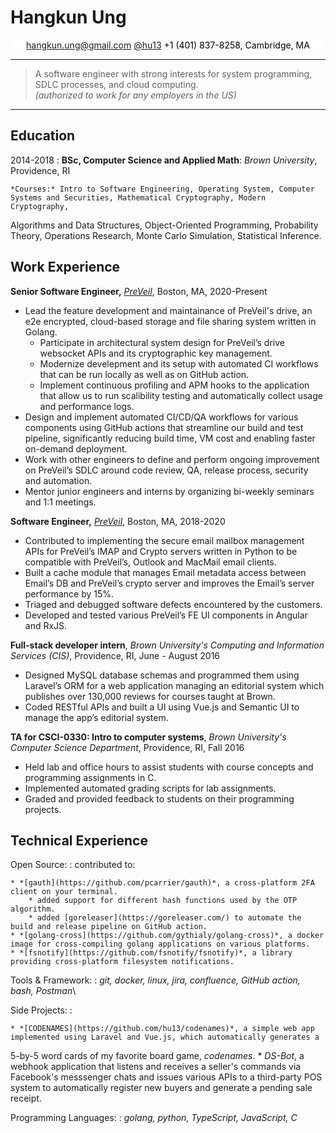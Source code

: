 Hangkun Ung
============

<style>
mark{
    text-align: center;
    display: inherit;
    background-color: white;
}
</style>

<mark><hangkun.ung@gmail.com> [@hu13](https://github.com/hu13) +1 (401) 837-8258, Cambridge, MA</mark>

----

>  A software engineer with strong interests for system programming, SDLC processes, and cloud computing.\
> *(authorized to work for any employers in the US)*

----



Education
---------

2014-2018
:   **BSc, Computer Science and Applied Math**: *Brown University*, Providence, RI

    *Courses:* Intro to Software Engineering, Operating System, Computer Systems and Securities, Mathematical Cryptography, Modern Cryptography,
Algorithms and Data Structures, Object-Oriented Programming, Probability Theory, Operations Research, Monte Carlo Simulation, Statistical Inference.

Work Experience
----------

**Senior Software Engineer,** *[PreVeil](https://www.preveil.com)*, Boston, MA, 2020-Present

* Lead the feature development and maintainance of PreVeil's drive, an e2e encrypted, cloud-based storage and file sharing system written in Golang.
    * Participate in architectural system design for PreVeil’s drive websocket APIs and its cryptographic key management.
    * Modernize develepment and its setup with automated CI workflows that can be run locally as well as on GitHub action.
    * Implement continuous profiling and APM hooks to the application that allow us to run scalibility testing and automatically collect usage and performance logs. 
* Design and implement automated CI/CD/QA workflows for various components using GitHub actions that streamline our build and test pipeline, significantly reducing build time, VM cost and enabling faster on-demand deployment.
* Work with other engineers to define and perform ongoing improvement on PreVeil’s SDLC around code review, QA, release process, security and automation.
* Mentor junior engineers and interns by organizing bi-weekly seminars and 1:1 meetings.

**Software Engineer,** *[PreVeil](https://www.preveil.com)*, Boston, MA, 2018-2020

* Contributed to implementing the secure email mailbox management APIs for PreVeil’s IMAP and Crypto servers written in Python to be compatible with
PreVeil’s, Outlook and MacMail email clients.
* Built a cache module that manages Email metadata access between Email’s DB and PreVeil’s crypto server and improves the Email’s
server performance by 15%.
* Triaged and debugged software defects encountered by the customers.
* Developed and tested various PreVeil’s FE UI components in Angular and RxJS.


**Full-stack developer intern**, *Brown University's Computing and Information Services (CIS)*, Providence, RI, June - August 2016
    
* Designed MySQL database schemas and programmed them using Laravel’s ORM for a web application managing an editorial system
which publishes over 130,000 reviews for courses taught at Brown. 
* Coded RESTful APIs and built a UI using Vue.js and Semantic UI to
manage the app’s editorial system.

**TA for CSCI-0330: Intro to computer systems**, *Brown University's Computer Science Department*, Providence, RI, Fall 2016

* Held lab and office hours to assist students with course concepts and programming assignments in C.
* Implemented automated grading scripts for lab assignments.
* Graded and provided feedback to students on their programming projects.

Technical Experience
--------------------

Open Source:
:   contributed to:

    * *[gauth](https://github.com/pcarrier/gauth)*, a cross-platform 2FA client on your terminal.
        * added support for different hash functions used by the OTP algorithm.
        * added [goreleaser](https://goreleaser.com/) to automate the build and release pipeline on GitHub action.
    * *[golang-cross](https://github.com/gythialy/golang-cross)*, a docker image for cross-compiling golang applications on various platforms.
    * *[fsnotify](https://github.com/fsnotify/fsnotify)*, a library providing cross-platform filesystem notifications.

Tools & Framework:
: *git, docker, linux, jira, confluence, GitHub action, bash, Postman*\

Side Projects:
:   

    * *[CODENAMES](https://github.com/hu13/codenames)*, a simple web app implemented using Laravel and Vue.js, which automatically generates a
5-by-5 word cards of my favorite board game, *codenames*.
    * *DS-Bot*, a webhook application that listens and receives a seller's commands via Facebook's messsenger chats and issues various APIs to a third-party POS system
to automatically register new buyers and generate a pending sale receipt.

Programming Languages:
: *golang, python, TypeScript, JavaScript, C*
